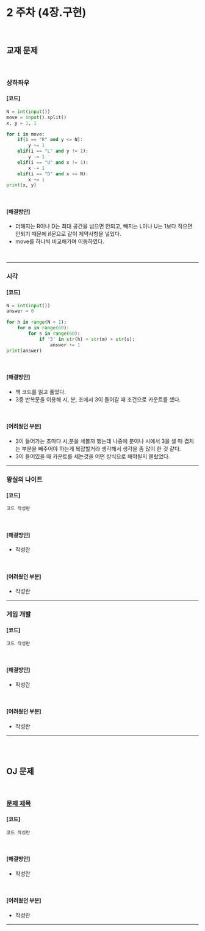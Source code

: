 # 2 주차 (4장.구현)
<br>

## 교재 문제

<br>

### 상하좌우

#### [코드]

```python
N = int(input())
move = input().split()
x, y = 1, 1

for i in move:
    if(i == "R" and y <= N):
        y += 1
    elif(i == "L" and y != 1):
        y -= 1
    elif(i == "U" and x != 1):
        x -= 1
    elif(i == "D" and x <= N):
        x += 1
print(x, y)
```

<br>

#### [해결방안]

- 더해지는 R이나 D는 최대 공간을 넘으면 안되고, 빼지는 L이나 U는 1보다 작으면 안되기 때문에 if문으로 같이 제약사항을 넣었다.
- move를 하나씩 비교해가며 이동하였다.

<br>

---

### 시각

#### [코드]

```python
N = int(input())
answer = 0

for h in range(N + 1):
    for m in range(60):
        for s in range(60):
            if '3' in str(h) + str(m) + str(s):
                answer += 1
print(answer)
```

<br>

#### [해결방안]

- 책 코드를 읽고 풀었다.
- 3중 반복문을 이용해 시, 분, 초에서 3이 들어갈 때 조건으로 카운트를 셌다.

<br>

#### [어려웠던 부분]

- 3이 들어가는 초마다 시,분을 세볼까 했는데 나중에 분이나 시에서 3을 셀 때 겹치는 부분을 빼주어야 하는게 복잡할거라 생각해서 생각을 좀 많이 한 것 같다.
- 3이 들어있을 때 카운트를 세는것을 어떤 방식으로 해야될지 몰랐었다.
---

### 왕실의 나이트

#### [코드]

```python
코드 작성란
```

<br>

#### [해결방안]

- 작성란

<br>

#### [어려웠던 부분]

- 작성란
---

### 게임 개발

#### [코드]

```python
코드 작성란
```

<br>

#### [해결방안]

- 작성란

<br>

#### [어려웠던 부분]

- 작성란
---

<br><br>

## OJ 문제

<br>

### [문제 제목](페이지링크)

#### [코드]


```java
코드 작성란
```

<br>

#### [해결방안]

- 작성란

<br>

#### [어려웠던 부분]

- 작성란
---